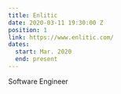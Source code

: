 ```yaml
---
title: Enlitic
date: 2020-03-11 19:30:00 Z
position: 1
link: https://www.enlitic.com/
dates:
  start: Mar. 2020
  end: present
---
```


Software Engineer
